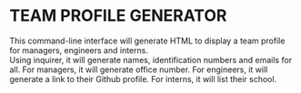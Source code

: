 # TEAM PROFILE GENERATOR

This command-line interface will generate HTML to display a team profile for managers, engineers and interns.  
Using inquirer, it will generate names, identification numbers and emails for all.
For managers, it will generate office number.
For engineers, it will generate a link to their Github profile.
For interns, it will list their school.
